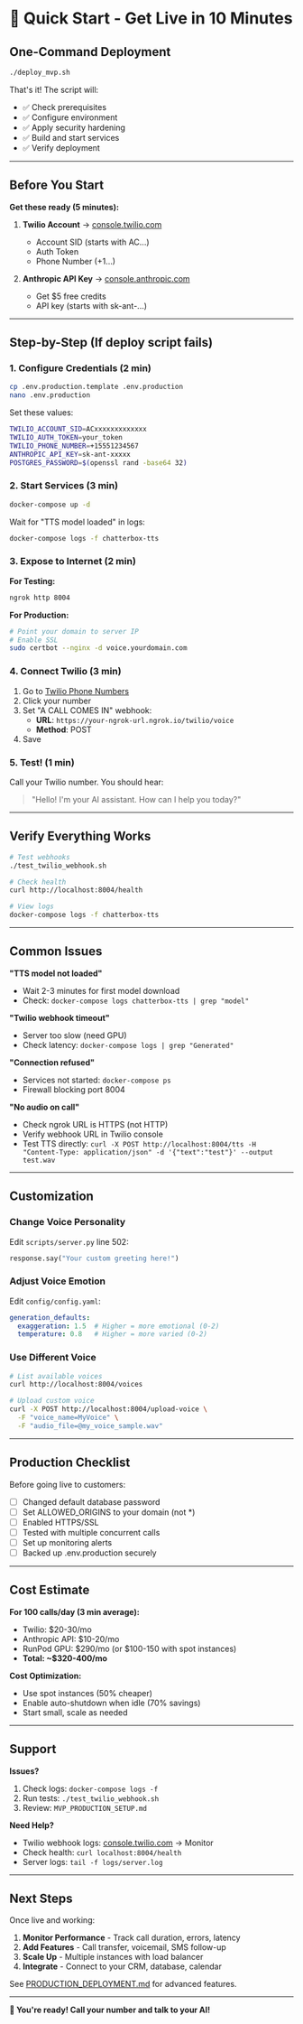 # 🚀 Quick Start - Get Live in 10 Minutes

## One-Command Deployment

```bash
./deploy_mvp.sh
```

That's it! The script will:
- ✅ Check prerequisites
- ✅ Configure environment
- ✅ Apply security hardening
- ✅ Build and start services
- ✅ Verify deployment

---

## Before You Start

**Get these ready (5 minutes):**

1. **Twilio Account** → [console.twilio.com](https://console.twilio.com)
   - Account SID (starts with AC...)
   - Auth Token
   - Phone Number (+1...)

2. **Anthropic API Key** → [console.anthropic.com](https://console.anthropic.com)
   - Get $5 free credits
   - API key (starts with sk-ant-...)

---

## Step-by-Step (If deploy script fails)

### 1. Configure Credentials (2 min)

```bash
cp .env.production.template .env.production
nano .env.production
```

Set these values:
```bash
TWILIO_ACCOUNT_SID=ACxxxxxxxxxxxxx
TWILIO_AUTH_TOKEN=your_token
TWILIO_PHONE_NUMBER=+15551234567
ANTHROPIC_API_KEY=sk-ant-xxxxx
POSTGRES_PASSWORD=$(openssl rand -base64 32)
```

### 2. Start Services (3 min)

```bash
docker-compose up -d
```

Wait for "TTS model loaded" in logs:
```bash
docker-compose logs -f chatterbox-tts
```

### 3. Expose to Internet (2 min)

**For Testing:**
```bash
ngrok http 8004
```

**For Production:**
```bash
# Point your domain to server IP
# Enable SSL
sudo certbot --nginx -d voice.yourdomain.com
```

### 4. Connect Twilio (3 min)

1. Go to [Twilio Phone Numbers](https://console.twilio.com/us1/develop/phone-numbers/manage/incoming)
2. Click your number
3. Set "A CALL COMES IN" webhook:
   - **URL**: `https://your-ngrok-url.ngrok.io/twilio/voice`
   - **Method**: POST
4. Save

### 5. Test! (1 min)

Call your Twilio number. You should hear:
> "Hello! I'm your AI assistant. How can I help you today?"

---

## Verify Everything Works

```bash
# Test webhooks
./test_twilio_webhook.sh

# Check health
curl http://localhost:8004/health

# View logs
docker-compose logs -f chatterbox-tts
```

---

## Common Issues

**"TTS model not loaded"**
- Wait 2-3 minutes for first model download
- Check: `docker-compose logs chatterbox-tts | grep "model"`

**"Twilio webhook timeout"**
- Server too slow (need GPU)
- Check latency: `docker-compose logs | grep "Generated"`

**"Connection refused"**
- Services not started: `docker-compose ps`
- Firewall blocking port 8004

**"No audio on call"**
- Check ngrok URL is HTTPS (not HTTP)
- Verify webhook URL in Twilio console
- Test TTS directly: `curl -X POST http://localhost:8004/tts -H "Content-Type: application/json" -d '{"text":"test"}' --output test.wav`

---

## Customization

### Change Voice Personality

Edit `scripts/server.py` line 502:
```python
response.say("Your custom greeting here!")
```

### Adjust Voice Emotion

Edit `config/config.yaml`:
```yaml
generation_defaults:
  exaggeration: 1.5  # Higher = more emotional (0-2)
  temperature: 0.8   # Higher = more varied (0-2)
```

### Use Different Voice

```bash
# List available voices
curl http://localhost:8004/voices

# Upload custom voice
curl -X POST http://localhost:8004/upload-voice \
  -F "voice_name=MyVoice" \
  -F "audio_file=@my_voice_sample.wav"
```

---

## Production Checklist

Before going live to customers:

- [ ] Changed default database password
- [ ] Set ALLOWED_ORIGINS to your domain (not *)
- [ ] Enabled HTTPS/SSL
- [ ] Tested with multiple concurrent calls
- [ ] Set up monitoring alerts
- [ ] Backed up .env.production securely

---

## Cost Estimate

**For 100 calls/day (3 min average):**

- Twilio: $20-30/mo
- Anthropic API: $10-20/mo
- RunPod GPU: $290/mo (or $100-150 with spot instances)
- **Total: ~$320-400/mo**

**Cost Optimization:**
- Use spot instances (50% cheaper)
- Enable auto-shutdown when idle (70% savings)
- Start small, scale as needed

---

## Support

**Issues?**
1. Check logs: `docker-compose logs -f`
2. Run tests: `./test_twilio_webhook.sh`
3. Review: `MVP_PRODUCTION_SETUP.md`

**Need Help?**
- Twilio webhook logs: [console.twilio.com](https://console.twilio.com) → Monitor
- Check health: `curl localhost:8004/health`
- Server logs: `tail -f logs/server.log`

---

## Next Steps

Once live and working:

1. **Monitor Performance** - Track call duration, errors, latency
2. **Add Features** - Call transfer, voicemail, SMS follow-up
3. **Scale Up** - Multiple instances with load balancer
4. **Integrate** - Connect to your CRM, database, calendar

See [PRODUCTION_DEPLOYMENT.md](PRODUCTION_DEPLOYMENT.md) for advanced features.

---

**🎉 You're ready! Call your number and talk to your AI!**
